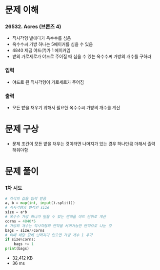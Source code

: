 # 문제 이해
### 26532. Acres (브론즈 4)
* 직사각형 밭에다가 옥수수를 심음
* 옥수수씨 가방 하나는 5에이커를 심을 수 있음
* 4840 제곱 야드(?)가 1 에이커임
* 밭의 가로세로가 야드로 주어질 때 심을 수 있는 옥수수씨 가방의 개수를 구하라
### 입력
* 야드로 된 직사각형이 가로세로가 주어짐
### 출력
* 모든 밭을 채우기 위해서 필요한 옥수수씨 가방의 개수를 계산
# 문제 구상
* 문제 조건이 모든 밭을 채우는 것이라면 나머지가 있는 경우 하나만큼 더해서 출력해줘야함
# 문제 풀이
### 1차 시도
```python
# 각각의 값을 입력 받음
a, b = map(int, input().split())
# 직사각형의 면적인 size
size = a*b
# 옥수수 가방 하나가 덮을 수 있는 면적을 야드 단위로 계산
corns = 4840*5
# 가방의 개수는 직사각형의 면적을 커버가능한 면적으로 나눈 것
bags = size//corns
# 이때 해당 값에 난머지가 있으면 가방 개수 1 추가
if size%corns:
    bags += 1
print(bags)
```
* 32,412 KB
* 36 ms
